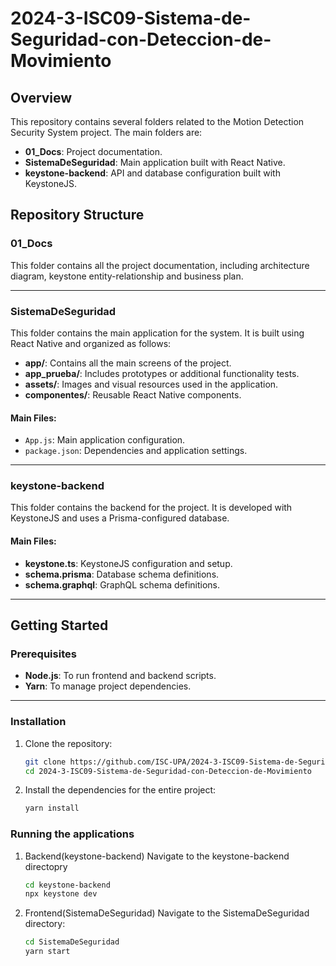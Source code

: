 # 2024-3-ISC09-Sistema-de-Seguridad-con-Deteccion-de-Movimiento

## Overview
This repository contains several folders related to the Motion Detection Security System project. The main folders are:

- **01_Docs**: Project documentation.
- **SistemaDeSeguridad**: Main application built with React Native.
- **keystone-backend**: API and database configuration built with KeystoneJS.

## Repository Structure

### **01_Docs**
This folder contains all the project documentation, including architecture diagram, keystone entity-relationship and business plan.

---

### **SistemaDeSeguridad**
This folder contains the main application for the system. It is built using React Native and organized as follows:

- **app/**: Contains all the main screens of the project.
- **app_prueba/**: Includes prototypes or additional functionality tests.
- **assets/**: Images and visual resources used in the application.
- **componentes/**: Reusable React Native components.

#### Main Files:
- `App.js`: Main application configuration.
- `package.json`: Dependencies and application settings.

---

### **keystone-backend**
This folder contains the backend for the project. It is developed with KeystoneJS and uses a Prisma-configured database.

#### Main Files:
- **keystone.ts**: KeystoneJS configuration and setup.
- **schema.prisma**: Database schema definitions.
- **schema.graphql**: GraphQL schema definitions.

---

## Getting Started

### Prerequisites
- **Node.js**: To run frontend and backend scripts.
- **Yarn**: To manage project dependencies.

---

### Installation

1. Clone the repository:
   ```bash
   git clone https://github.com/ISC-UPA/2024-3-ISC09-Sistema-de-Seguridad-con-Deteccion-de-Movimiento.git
   cd 2024-3-ISC09-Sistema-de-Seguridad-con-Deteccion-de-Movimiento

2. Install the dependencies for the entire project:
   ```bash
   yarn install

### Running the applications

   1. Backend(keystone-backend)
      Navigate to the keystone-backend directopry
      ```bash
      cd keystone-backend
      npx keystone dev
      
   2. Frontend(SistemaDeSeguridad)
      Navigate to the SistemaDeSeguridad directory:
      
      ```bash
      cd SistemaDeSeguridad
      yarn start 
   
